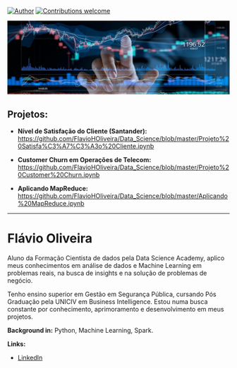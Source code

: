 [![Author](https://img.shields.io/badge/author-FlavioHO-blue.svg)](https://www.linkedin.com/in/flávio-oliveira-978019115) 
[![Contributions welcome](https://img.shields.io/badge/contributions-welcome-brightgreen.svg?style=flat)](https://https://github.com/FlavioHOliveira/Data_Science)

<p align="center">
  <img src="https://github.com/FlavioHOliveira/Data_Science/blob/master/Logo.jpg?raw=true" >
</p>

## Projetos:

* **Nível de Satisfação do Cliente (Santander):** https://github.com/FlavioHOliveira/Data_Science/blob/master/Projeto%20Satisfa%C3%A7%C3%A3o%20Cliente.ipynb

* **Customer Churn em Operações de Telecom:** https://github.com/FlavioHOliveira/Data_Science/blob/master/Projeto%20Customer%20Churn.ipynb

* **Aplicando MapReduce:** https://github.com/FlavioHOliveira/Data_Science/blob/master/Aplicando%20MapReduce.ipynb


---


# Flávio Oliveira

Aluno da Formação Cientista de dados pela Data Science Academy, aplico meus conhecimentos em análise de dados e Machine Learning
em problemas reais, na busca de insights e na solução de problemas de negócio.

Tenho ensino superior em Gestão em Segurança Pública, cursando Pós Graduação pela UNICIV em Business Intelligence. Estou numa
busca constante por conhecimento, aprimoramento e desenvolvimento em meus projetos.

**Background in:** Python, Machine Learning, Spark.

**Links:**
* [LinkedIn](https://www.linkedin.com/in/flávio-oliveira-978019115)








